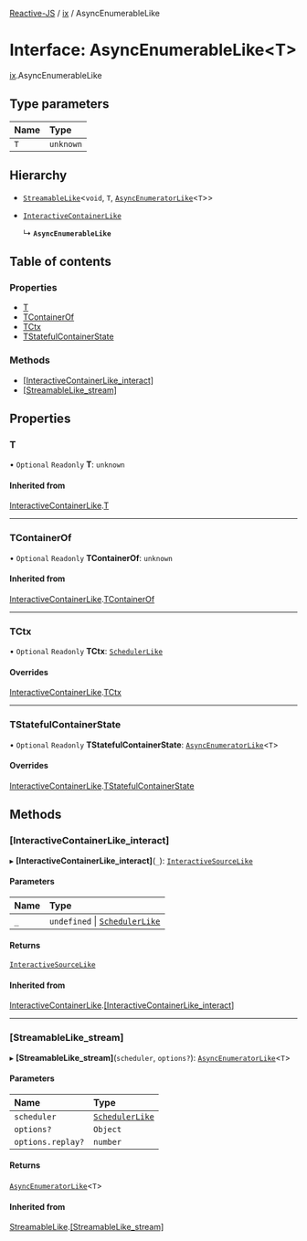 [Reactive-JS](../README.md) / [ix](../modules/ix.md) / AsyncEnumerableLike

# Interface: AsyncEnumerableLike<T\>

[ix](../modules/ix.md).AsyncEnumerableLike

## Type parameters

| Name | Type |
| :------ | :------ |
| `T` | `unknown` |

## Hierarchy

- [`StreamableLike`](streaming.StreamableLike.md)<`void`, `T`, [`AsyncEnumeratorLike`](ix.AsyncEnumeratorLike.md)<`T`\>\>

- [`InteractiveContainerLike`](ix.InteractiveContainerLike.md)

  ↳ **`AsyncEnumerableLike`**

## Table of contents

### Properties

- [T](ix.AsyncEnumerableLike.md#t)
- [TContainerOf](ix.AsyncEnumerableLike.md#tcontainerof)
- [TCtx](ix.AsyncEnumerableLike.md#tctx)
- [TStatefulContainerState](ix.AsyncEnumerableLike.md#tstatefulcontainerstate)

### Methods

- [[InteractiveContainerLike\_interact]](ix.AsyncEnumerableLike.md#[interactivecontainerlike_interact])
- [[StreamableLike\_stream]](ix.AsyncEnumerableLike.md#[streamablelike_stream])

## Properties

### T

• `Optional` `Readonly` **T**: `unknown`

#### Inherited from

[InteractiveContainerLike](ix.InteractiveContainerLike.md).[T](ix.InteractiveContainerLike.md#t)

___

### TContainerOf

• `Optional` `Readonly` **TContainerOf**: `unknown`

#### Inherited from

[InteractiveContainerLike](ix.InteractiveContainerLike.md).[TContainerOf](ix.InteractiveContainerLike.md#tcontainerof)

___

### TCtx

• `Optional` `Readonly` **TCtx**: [`SchedulerLike`](scheduling.SchedulerLike.md)

#### Overrides

[InteractiveContainerLike](ix.InteractiveContainerLike.md).[TCtx](ix.InteractiveContainerLike.md#tctx)

___

### TStatefulContainerState

• `Optional` `Readonly` **TStatefulContainerState**: [`AsyncEnumeratorLike`](ix.AsyncEnumeratorLike.md)<`T`\>

#### Overrides

[InteractiveContainerLike](ix.InteractiveContainerLike.md).[TStatefulContainerState](ix.InteractiveContainerLike.md#tstatefulcontainerstate)

## Methods

### [InteractiveContainerLike\_interact]

▸ **[InteractiveContainerLike_interact]**(`_`): [`InteractiveSourceLike`](ix.InteractiveSourceLike.md)

#### Parameters

| Name | Type |
| :------ | :------ |
| `_` | `undefined` \| [`SchedulerLike`](scheduling.SchedulerLike.md) |

#### Returns

[`InteractiveSourceLike`](ix.InteractiveSourceLike.md)

#### Inherited from

[InteractiveContainerLike](ix.InteractiveContainerLike.md).[[InteractiveContainerLike_interact]](ix.InteractiveContainerLike.md#[interactivecontainerlike_interact])

___

### [StreamableLike\_stream]

▸ **[StreamableLike_stream]**(`scheduler`, `options?`): [`AsyncEnumeratorLike`](ix.AsyncEnumeratorLike.md)<`T`\>

#### Parameters

| Name | Type |
| :------ | :------ |
| `scheduler` | [`SchedulerLike`](scheduling.SchedulerLike.md) |
| `options?` | `Object` |
| `options.replay?` | `number` |

#### Returns

[`AsyncEnumeratorLike`](ix.AsyncEnumeratorLike.md)<`T`\>

#### Inherited from

[StreamableLike](streaming.StreamableLike.md).[[StreamableLike_stream]](streaming.StreamableLike.md#[streamablelike_stream])
